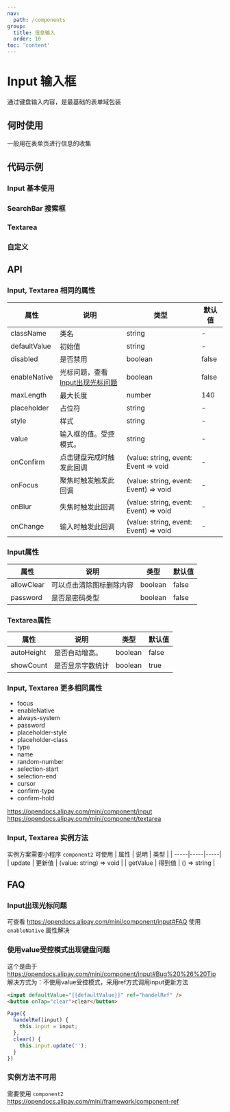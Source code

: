 ```yaml
---
nav:
  path: /components
group:
  title: 信息输入
  order: 10
toc: 'content'
---
```


# Input 输入框
通过键盘输入内容，是最基础的表单域包装
## 何时使用
一般用在表单页进行信息的收集

## 代码示例
### Input 基本使用
<code src='pages/Input/index'></code>

### SearchBar 搜索框 
<code src='pages/InputSearchBar/index'></code>

### Textarea
<code src='pages/InputTextarea/index'></code>

### 自定义
<code src='pages/InputCustom/index'></code>


## API

### Input, Textarea 相同的属性
| 属性 | 说明 | 类型 | 默认值 |
| -----|-----|-----|-----|
| className | 类名| string | - |
| defaultValue | 初始值 | string | - | 
| disabled | 是否禁用 | boolean | false |
| enableNative | 光标问题，查看[Input出现光标问题](#input出现光标问题) | boolean | false |
| maxLength | 最大长度 | number | 140 |
| placeholder | 占位符 | string | - |
| style | 样式| string | - |
| value | 输入框的值。受控模式。 | string | - | 
| onConfirm | 点击键盘完成时触发此回调 | (value: string, event: Event => void | - |
| onFocus | 聚焦时触发触发此回调 | (value: string, event: Event) => void | - |
| onBlur | 失焦时触发此回调 | (value: string, event: Event) => void | - |
| onChange | 输入时触发此回调 | (value: string, event: Event) => void | - |

### Input属性
| 属性 | 说明 | 类型 | 默认值 |
| -----|-----|-----|-----|
| allowClear | 可以点击清除图标删除内容 | boolean | false |
| password | 是否是密码类型 | boolean | false |

### Textarea属性
| 属性 | 说明 | 类型 | 默认值 |
| -----|-----|-----|-----|
| autoHeight | 是否自动增高。 | boolean | false |
| showCount | 是否显示字数统计 | boolean | true |


### Input, Textarea 更多相同属性

- focus
- enableNative
- always-system
- password
- placeholder-style
- placeholder-class
- type
- name
- random-number
- selection-start
- selection-end
- cursor
- confirm-type
- confirm-hold

https://opendocs.alipay.com/mini/component/input
<br />
https://opendocs.alipay.com/mini/component/textarea

### Input, Textarea 实例方法
实例方案需要小程序 `component2` 可使用
| 属性 | 说明 | 类型 |
| -----|-----|-----|
| update | 更新值 | (value: string) => void |
| getValue | 得到值 | () => string |

## FAQ
### Input出现光标问题
可查看 https://opendocs.alipay.com/mini/component/input#FAQ 使用 `enableNative` 属性解决

### 使用value受控模式出现键盘问题
这个是由于 https://opendocs.alipay.com/mini/component/input#Bug%20%26%20Tip
解决方式为：不使用value受控模式，采用ref方式调用input更新方法
```html
<input defaultValue="{{defaultValue}}" ref="handelRef" />
<button onTap="clear">clear</button>
```

```js
Page({
  handelRef(input) {
    this.input = input;
  },
  clear() {
    this.input.update('');
  }
})
```

### 实例方法不可用
需要使用 `component2` https://opendocs.alipay.com/mini/framework/component-ref